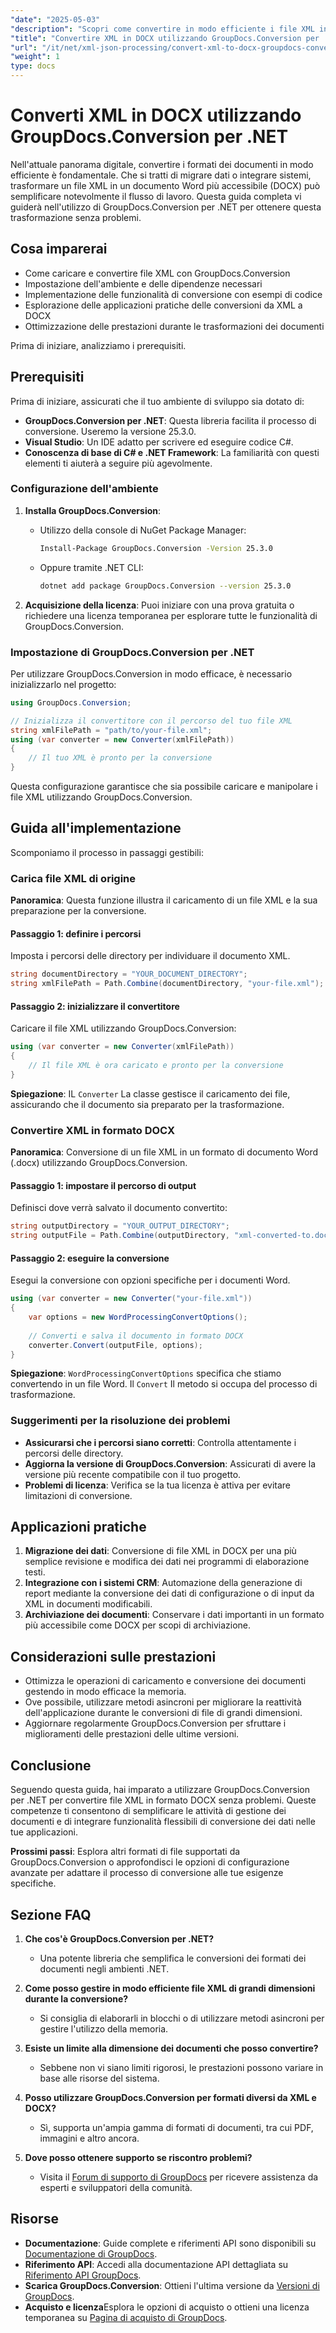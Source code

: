 ```yaml
---
"date": "2025-05-03"
"description": "Scopri come convertire in modo efficiente i file XML in formato DOCX con GroupDocs.Conversion per .NET. Questa guida dettagliata include suggerimenti su configurazione, implementazione e prestazioni."
"title": "Convertire XML in DOCX utilizzando GroupDocs.Conversion per .NET&#58; una guida completa"
"url": "/it/net/xml-json-processing/convert-xml-to-docx-groupdocs-conversion-net/"
"weight": 1
type: docs
---
```

# Converti XML in DOCX utilizzando GroupDocs.Conversion per .NET

Nell'attuale panorama digitale, convertire i formati dei documenti in modo efficiente è fondamentale. Che si tratti di migrare dati o integrare sistemi, trasformare un file XML in un documento Word più accessibile (DOCX) può semplificare notevolmente il flusso di lavoro. Questa guida completa vi guiderà nell'utilizzo di GroupDocs.Conversion per .NET per ottenere questa trasformazione senza problemi.

## Cosa imparerai

- Come caricare e convertire file XML con GroupDocs.Conversion
- Impostazione dell'ambiente e delle dipendenze necessari
- Implementazione delle funzionalità di conversione con esempi di codice
- Esplorazione delle applicazioni pratiche delle conversioni da XML a DOCX
- Ottimizzazione delle prestazioni durante le trasformazioni dei documenti

Prima di iniziare, analizziamo i prerequisiti.

## Prerequisiti

Prima di iniziare, assicurati che il tuo ambiente di sviluppo sia dotato di:

- **GroupDocs.Conversion per .NET**: Questa libreria facilita il processo di conversione. Useremo la versione 25.3.0.
- **Visual Studio**: Un IDE adatto per scrivere ed eseguire codice C#.
- **Conoscenza di base di C# e .NET Framework**: La familiarità con questi elementi ti aiuterà a seguire più agevolmente.

### Configurazione dell'ambiente

1. **Installa GroupDocs.Conversion**:
   - Utilizzo della console di NuGet Package Manager:
     ```bash
     Install-Package GroupDocs.Conversion -Version 25.3.0
     ```
   - Oppure tramite .NET CLI:
     ```bash
     dotnet add package GroupDocs.Conversion --version 25.3.0
     ```

2. **Acquisizione della licenza**: Puoi iniziare con una prova gratuita o richiedere una licenza temporanea per esplorare tutte le funzionalità di GroupDocs.Conversion.

### Impostazione di GroupDocs.Conversion per .NET

Per utilizzare GroupDocs.Conversion in modo efficace, è necessario inizializzarlo nel progetto:

```csharp
using GroupDocs.Conversion;

// Inizializza il convertitore con il percorso del tuo file XML
string xmlFilePath = "path/to/your-file.xml";
using (var converter = new Converter(xmlFilePath))
{
    // Il tuo XML è pronto per la conversione
}
```

Questa configurazione garantisce che sia possibile caricare e manipolare i file XML utilizzando GroupDocs.Conversion.

## Guida all'implementazione

Scomponiamo il processo in passaggi gestibili:

### Carica file XML di origine

**Panoramica**: Questa funzione illustra il caricamento di un file XML e la sua preparazione per la conversione.

#### Passaggio 1: definire i percorsi
Imposta i percorsi delle directory per individuare il documento XML.

```csharp
string documentDirectory = "YOUR_DOCUMENT_DIRECTORY";
string xmlFilePath = Path.Combine(documentDirectory, "your-file.xml");
```

#### Passaggio 2: inizializzare il convertitore

Caricare il file XML utilizzando GroupDocs.Conversion:

```csharp
using (var converter = new Converter(xmlFilePath))
{
    // Il file XML è ora caricato e pronto per la conversione
}
```
**Spiegazione**: IL `Converter` La classe gestisce il caricamento dei file, assicurando che il documento sia preparato per la trasformazione.

### Convertire XML in formato DOCX

**Panoramica**: Conversione di un file XML in un formato di documento Word (.docx) utilizzando GroupDocs.Conversion.

#### Passaggio 1: impostare il percorso di output

Definisci dove verrà salvato il documento convertito:

```csharp
string outputDirectory = "YOUR_OUTPUT_DIRECTORY";
string outputFile = Path.Combine(outputDirectory, "xml-converted-to.docx");
```

#### Passaggio 2: eseguire la conversione

Esegui la conversione con opzioni specifiche per i documenti Word.

```csharp
using (var converter = new Converter("your-file.xml"))
{
    var options = new WordProcessingConvertOptions();
    
    // Converti e salva il documento in formato DOCX
    converter.Convert(outputFile, options);
}
```

**Spiegazione**: `WordProcessingConvertOptions` specifica che stiamo convertendo in un file Word. Il `Convert` Il metodo si occupa del processo di trasformazione.

### Suggerimenti per la risoluzione dei problemi

- **Assicurarsi che i percorsi siano corretti**: Controlla attentamente i percorsi delle directory.
- **Aggiorna la versione di GroupDocs.Conversion**: Assicurati di avere la versione più recente compatibile con il tuo progetto.
- **Problemi di licenza**: Verifica se la tua licenza è attiva per evitare limitazioni di conversione.

## Applicazioni pratiche

1. **Migrazione dei dati**: Conversione di file XML in DOCX per una più semplice revisione e modifica dei dati nei programmi di elaborazione testi.
2. **Integrazione con i sistemi CRM**: Automazione della generazione di report mediante la conversione dei dati di configurazione o di input da XML in documenti modificabili.
3. **Archiviazione dei documenti**: Conservare i dati importanti in un formato più accessibile come DOCX per scopi di archiviazione.

## Considerazioni sulle prestazioni

- Ottimizza le operazioni di caricamento e conversione dei documenti gestendo in modo efficace la memoria.
- Ove possibile, utilizzare metodi asincroni per migliorare la reattività dell'applicazione durante le conversioni di file di grandi dimensioni.
- Aggiornare regolarmente GroupDocs.Conversion per sfruttare i miglioramenti delle prestazioni delle ultime versioni.

## Conclusione

Seguendo questa guida, hai imparato a utilizzare GroupDocs.Conversion per .NET per convertire file XML in formato DOCX senza problemi. Queste competenze ti consentono di semplificare le attività di gestione dei documenti e di integrare funzionalità flessibili di conversione dei dati nelle tue applicazioni.

**Prossimi passi**: Esplora altri formati di file supportati da GroupDocs.Conversion o approfondisci le opzioni di configurazione avanzate per adattare il processo di conversione alle tue esigenze specifiche.

## Sezione FAQ

1. **Che cos'è GroupDocs.Conversion per .NET?**
   - Una potente libreria che semplifica le conversioni dei formati dei documenti negli ambienti .NET.

2. **Come posso gestire in modo efficiente file XML di grandi dimensioni durante la conversione?**
   - Si consiglia di elaborarli in blocchi o di utilizzare metodi asincroni per gestire l'utilizzo della memoria.

3. **Esiste un limite alla dimensione dei documenti che posso convertire?**
   - Sebbene non vi siano limiti rigorosi, le prestazioni possono variare in base alle risorse del sistema.

4. **Posso utilizzare GroupDocs.Conversion per formati diversi da XML e DOCX?**
   - Sì, supporta un'ampia gamma di formati di documenti, tra cui PDF, immagini e altro ancora.

5. **Dove posso ottenere supporto se riscontro problemi?**
   - Visita il [Forum di supporto di GroupDocs](https://forum.groupdocs.com/c/conversion/10) per ricevere assistenza da esperti e sviluppatori della comunità.

## Risorse

- **Documentazione**: Guide complete e riferimenti API sono disponibili su [Documentazione di GroupDocs](https://docs.groupdocs.com/conversion/net/).
- **Riferimento API**: Accedi alla documentazione API dettagliata su [Riferimento API GroupDocs](https://reference.groupdocs.com/conversion/net/).
- **Scarica GroupDocs.Conversion**: Ottieni l'ultima versione da [Versioni di GroupDocs](https://releases.groupdocs.com/conversion/net/).
- **Acquisto e licenza**Esplora le opzioni di acquisto o ottieni una licenza temporanea su [Pagina di acquisto di GroupDocs](https://purchase.groupdocs.com/buy).